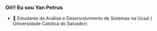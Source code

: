 ### Oii!! Eu sou Yan Petrus 


- 🌱 Estudante de Análise e Desenvolvimento de Sistemas na Ucsal ( Universidade Católica do Salvador)

